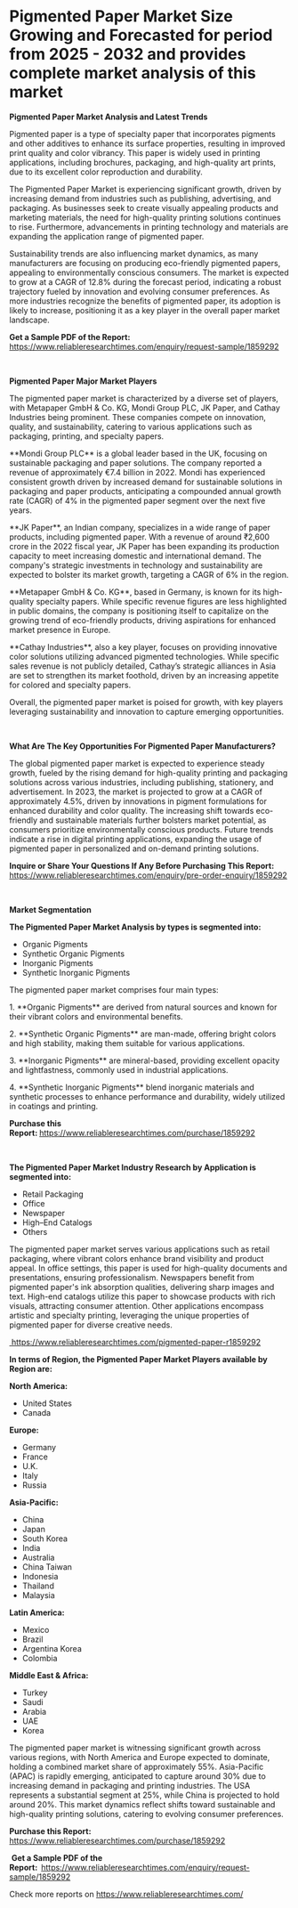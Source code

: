 <p><h1>Pigmented Paper Market Size Growing and Forecasted for period from 2025 - 2032 and provides complete market analysis of this market</h1></p><p><strong>Pigmented Paper Market Analysis and Latest Trends</strong></p>
<p><p>Pigmented paper is a type of specialty paper that incorporates pigments and other additives to enhance its surface properties, resulting in improved print quality and color vibrancy. This paper is widely used in printing applications, including brochures, packaging, and high-quality art prints, due to its excellent color reproduction and durability. </p><p>The Pigmented Paper Market is experiencing significant growth, driven by increasing demand from industries such as publishing, advertising, and packaging. As businesses seek to create visually appealing products and marketing materials, the need for high-quality printing solutions continues to rise. Furthermore, advancements in printing technology and materials are expanding the application range of pigmented paper.</p><p>Sustainability trends are also influencing market dynamics, as many manufacturers are focusing on producing eco-friendly pigmented papers, appealing to environmentally conscious consumers. The market is expected to grow at a CAGR of 12.8% during the forecast period, indicating a robust trajectory fueled by innovation and evolving consumer preferences. As more industries recognize the benefits of pigmented paper, its adoption is likely to increase, positioning it as a key player in the overall paper market landscape.</p></p>
<p><strong>Get a Sample PDF of the Report:&nbsp;</strong> <a href="https://www.reliableresearchtimes.com/enquiry/request-sample/1859292?utm_campaign=3088&utm_medium=2&utm_source=Github&utm_content=ia&utm_term=31032025&utm_id=pigmented-paper">https://www.reliableresearchtimes.com/enquiry/request-sample/1859292</a></p>
<p>&nbsp;</p>
<p><strong>Pigmented Paper Major Market Players</strong></p>
<p><p>The pigmented paper market is characterized by a diverse set of players, with Metapaper GmbH & Co. KG, Mondi Group PLC, JK Paper, and Cathay Industries being prominent. These companies compete on innovation, quality, and sustainability, catering to various applications such as packaging, printing, and specialty papers.</p><p>**Mondi Group PLC** is a global leader based in the UK, focusing on sustainable packaging and paper solutions. The company reported a revenue of approximately €7.4 billion in 2022. Mondi has experienced consistent growth driven by increased demand for sustainable solutions in packaging and paper products, anticipating a compounded annual growth rate (CAGR) of 4% in the pigmented paper segment over the next five years.</p><p>**JK Paper**, an Indian company, specializes in a wide range of paper products, including pigmented paper. With a revenue of around ₹2,600 crore in the 2022 fiscal year, JK Paper has been expanding its production capacity to meet increasing domestic and international demand. The company's strategic investments in technology and sustainability are expected to bolster its market growth, targeting a CAGR of 6% in the region.</p><p>**Metapaper GmbH & Co. KG**, based in Germany, is known for its high-quality specialty papers. While specific revenue figures are less highlighted in public domains, the company is positioning itself to capitalize on the growing trend of eco-friendly products, driving aspirations for enhanced market presence in Europe. </p><p>**Cathay Industries**, also a key player, focuses on providing innovative color solutions utilizing advanced pigmented technologies. While specific sales revenue is not publicly detailed, Cathay’s strategic alliances in Asia are set to strengthen its market foothold, driven by an increasing appetite for colored and specialty papers.</p><p>Overall, the pigmented paper market is poised for growth, with key players leveraging sustainability and innovation to capture emerging opportunities.</p></p>
<p>&nbsp;</p>
<p><strong>What Are The Key Opportunities For Pigmented Paper Manufacturers?</strong></p>
<p><p>The global pigmented paper market is expected to experience steady growth, fueled by the rising demand for high-quality printing and packaging solutions across various industries, including publishing, stationery, and advertisement. In 2023, the market is projected to grow at a CAGR of approximately 4.5%, driven by innovations in pigment formulations for enhanced durability and color quality. The increasing shift towards eco-friendly and sustainable materials further bolsters market potential, as consumers prioritize environmentally conscious products. Future trends indicate a rise in digital printing applications, expanding the usage of pigmented paper in personalized and on-demand printing solutions.</p></p>
<p><strong>Inquire or Share Your Questions If Any Before Purchasing This Report:</strong> <a href="https://www.reliableresearchtimes.com/enquiry/pre-order-enquiry/1859292?utm_campaign=3088&utm_medium=2&utm_source=Github&utm_content=ia&utm_term=31032025&utm_id=pigmented-paper">https://www.reliableresearchtimes.com/enquiry/pre-order-enquiry/1859292</a></p>
<p>&nbsp;</p>
<p><strong>Market Segmentation</strong></p>
<p><strong>The Pigmented Paper Market Analysis by types is segmented into:</strong></p>
<p><ul><li>Organic Pigments</li><li>Synthetic Organic Pigments</li><li>Inorganic Pigments</li><li>Synthetic Inorganic Pigments</li></ul></p>
<p><p>The pigmented paper market comprises four main types: </p><p>1. **Organic Pigments** are derived from natural sources and known for their vibrant colors and environmental benefits.</p><p>2. **Synthetic Organic Pigments** are man-made, offering bright colors and high stability, making them suitable for various applications.</p><p>3. **Inorganic Pigments** are mineral-based, providing excellent opacity and lightfastness, commonly used in industrial applications.</p><p>4. **Synthetic Inorganic Pigments** blend inorganic materials and synthetic processes to enhance performance and durability, widely utilized in coatings and printing.</p></p>
<p><strong>Purchase this Report:&nbsp;</strong><a href="https://www.reliableresearchtimes.com/purchase/1859292?utm_campaign=3088&utm_medium=2&utm_source=Github&utm_content=ia&utm_term=31032025&utm_id=pigmented-paper">https://www.reliableresearchtimes.com/purchase/1859292</a></p>
<p>&nbsp;</p>
<p><strong>The Pigmented Paper Market Industry Research by Application is segmented into:</strong></p>
<p><ul><li>Retail Packaging</li><li>Office</li><li>Newspaper</li><li>High–End Catalogs</li><li>Others</li></ul></p>
<p><p>The pigmented paper market serves various applications such as retail packaging, where vibrant colors enhance brand visibility and product appeal. In office settings, this paper is used for high-quality documents and presentations, ensuring professionalism. Newspapers benefit from pigmented paper's ink absorption qualities, delivering sharp images and text. High-end catalogs utilize this paper to showcase products with rich visuals, attracting consumer attention. Other applications encompass artistic and specialty printing, leveraging the unique properties of pigmented paper for diverse creative needs.</p></p>
<p><a href="https://www.reliableresearchtimes.com/pigmented-paper-r1859292?utm_campaign=3088&utm_medium=2&utm_source=Github&utm_content=ia&utm_term=31032025&utm_id=pigmented-paper">&nbsp;https://www.reliableresearchtimes.com/pigmented-paper-r1859292</a></p>
<p><strong>In terms of Region, the Pigmented Paper Market Players available by Region are:</strong></p>
<p>
    <p> <strong> North America: </strong>
        <ul>
            <li>United States</li>
            <li>Canada</li>
        </ul>
        </p> 
    <p> <strong> Europe: </strong>
        <ul>
            <li>Germany</li>
            <li>France</li>
            <li>U.K.</li>
            <li>Italy</li>
            <li>Russia</li>
        </ul>
        </p> 
    <p> <strong> Asia-Pacific: </strong>
        <ul>
            <li>China</li>
            <li>Japan</li>
            <li>South Korea</li>
            <li>India</li>
            <li>Australia</li>
            <li>China Taiwan</li>
            <li>Indonesia</li>
            <li>Thailand</li>
            <li>Malaysia</li>
        </ul>
        </p> 
    <p> <strong> Latin America: </strong>
        <ul>
            <li>Mexico</li>
            <li>Brazil</li>
            <li>Argentina Korea</li>
            <li>Colombia</li>
        </ul>
        </p> 
    <p> <strong> Middle East & Africa: </strong>
        <ul>
            <li>Turkey</li>
            <li>Saudi</li>
            <li>Arabia</li>
            <li>UAE</li>
            <li>Korea</li>
        </ul>
    </p>
    </p>
<p><p>The pigmented paper market is witnessing significant growth across various regions, with North America and Europe expected to dominate, holding a combined market share of approximately 55%. Asia-Pacific (APAC) is rapidly emerging, anticipated to capture around 30% due to increasing demand in packaging and printing industries. The USA represents a substantial segment at 25%, while China is projected to hold around 20%. This market dynamics reflect shifts toward sustainable and high-quality printing solutions, catering to evolving consumer preferences.</p></p>
<p><strong>Purchase this Report: </strong><a href="https://www.reliableresearchtimes.com/purchase/1859292?utm_campaign=3088&utm_medium=2&utm_source=Github&utm_content=ia&utm_term=31032025&utm_id=pigmented-paper">https://www.reliableresearchtimes.com/purchase/1859292</a></p>
<p>&nbsp;<strong>Get a Sample PDF of the Report:&nbsp;&nbsp;</strong><a href="https://www.reliableresearchtimes.com/enquiry/request-sample/1859292?utm_campaign=3088&utm_medium=2&utm_source=Github&utm_content=ia&utm_term=31032025&utm_id=pigmented-paper">https://www.reliableresearchtimes.com/enquiry/request-sample/1859292</a></p>
<p><strong></strong></p>
<p>Check more reports on <a href="https://www.reliableresearchtimes.com/?utm_campaign=3088&utm_medium=2&utm_source=Github&utm_content=ia&utm_term=31032025&utm_id=pigmented-paper">https://www.reliableresearchtimes.com/</a></p>